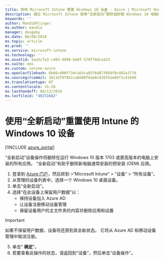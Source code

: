 ```yaml
---
title: 使用 Microsoft Intune 重置 Windows 10 设备 - Azure | Microsoft Docs
description: 通过 Microsoft Intune 使用“全新启动”删除或卸载 Windows 10 电脑的应用。
keywords: ''
author: MandiOhlinger
ms.author: mandia
manager: dougeby
ms.date: 08/09/2018
ms.topic: article
ms.prod: ''
ms.service: microsoft-intune
ms.technology: ''
ms.assetid: 5aa5cfa3-c483-4099-b40f-578ff8dca425
ms.suite: ems
ms.custom: intune-azure
ms.openlocfilehash: 6b66cd00f734cab3ca85f6d87f056f8c482a377d
ms.sourcegitcommit: 2811df0f851ca6b08f6ae8c926fb2e6971c41690
ms.translationtype: HT
ms.contentlocale: zh-CN
ms.lasthandoff: 08/13/2018
ms.locfileid: "40251682"
---
```

# <a name="use-fresh-start-to-reset-windows-10-devices-with-intune"></a>使用“全新启动”重置使用 Intune 的 Windows 10 设备


[!INCLUDE [azure_portal](./includes/azure_portal.md)]

“全新启动”设备操作将删除在运行 Windows 10 版本 1703 或更高版本的电脑上安装的所有应用。 “全新启动”有助于删除新电脑通常安装的预安装 (OEM) 应用。  

1. 登录到 [Azure 门户](https://portal.azure.com)，然后转到 >“Microsoft Intune” > “设备” > “所有设备”。
2. 从管理的设备列表中，选择一个 Windows 10 桌面设备。
3. 单击“全新启动”。 
4. 选择“在此设备上保留用户数据”以：
   * 保持设备加入 Azure AD
    * 让设备注册移动设备管理 
    * 保留设备用户的主文件夹的内容并删除应用和设置  
  > [!IMPORTANT]
 > 如果不保留用户数据，设备将还原到其全新状态。 它将从 Azure AD 和移动设备管理中取消注册。 
 
5. 单击" **确定**"。   
6. 若要查看此操作的状态，请返回到“设备”，然后单击“设备操作”。  
